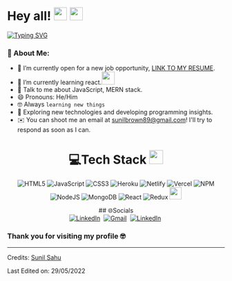# Hey all! <img src= "https://media2.giphy.com/media/Lm5hxmmI6ucOQGfjKj/giphy.gif?cid=6c09b952o9xti0m387z597k2xqipch3qmqjydym98oef87ve&rid=giphy.gif&ct=s" width= "30" height= "30"> <img src= "https://media.tenor.com/images/2adfe94e69139f3e22623b61d375a7a7/tenor.gif" width= "30" height= "30">

[![Typing SVG](https://readme-typing-svg.herokuapp.com?font=Architects+Daughter&color=7AF79A&size=30&lines=Hey!+This+is+Sunil+Sahu!;I'm+a+learning+developer...;And+I'm+a+proud+GitHub+user)](https://git.io/typing-svg)

### 🤵 About Me:

- 🤔 I’m currently open for a new job opportunity, <a href="https://drive.google.com/drive/u/0/my-drive">LINK TO MY RESUME</a>.
- 🌱 I’m currently learning react.<img src="https://media.giphy.com/media/WUlplcMpOCEmTGBtBW/giphy.gif" width="30">
- 💬 Talk to me about JavaScript, MERN stack.
- 😄 Pronouns: He/Him
- :nerd_face: Always `learning new things`
- 👯 Exploring new technologies and developing programming insights.
- ✉️ You can shoot me an email at sunilbrown89@gmail.com! I'll try to respond as soon as I can.

<div align="center">
  
  
  
# 💻Tech Stack <img src = "https://media2.giphy.com/media/QssGEmpkyEOhBCb7e1/giphy.gif?cid=ecf05e47a0n3gi1bfqntqmob8g9aid1oyj2wr3ds3mg700bl&rid=giphy.gif" width = 32px> 
  
</div>
<div align="center" >
  
![HTML5](https://img.shields.io/badge/html5-%23E34F26.svg?style=for-the-badge&logo=html5&logoColor=white) ![JavaScript](https://img.shields.io/badge/javascript-%23323330.svg?style=for-the-badge&logo=javascript&logoColor=%23F7DF1E) ![CSS3](https://img.shields.io/badge/css3-%231572B6.svg?style=for-the-badge&logo=css3&logoColor=white) ![Heroku](https://img.shields.io/badge/heroku-%23430098.svg?style=for-the-badge&logo=heroku&logoColor=white) ![Netlify](https://img.shields.io/badge/netlify-%23000000.svg?style=for-the-badge&logo=netlify&logoColor=#00C7B7)  ![Vercel](https://img.shields.io/badge/vercel-%23000000.svg?style=for-the-badge&logo=vercel&logoColor=white) ![NPM](https://img.shields.io/badge/NPM-%23000000.svg?style=for-the-badge&logo=npm&logoColor=white) ![NodeJS](https://img.shields.io/badge/node.js-6DA55F?style=for-the-badge&logo=node.js&logoColor=white) ![MongoDB](https://img.shields.io/badge/MongoDB-%234ea94b.svg?style=for-the-badge&logo=mongodb&logoColor=white)
 ![React](https://img.shields.io/badge/react-%231572B6.svg?style=for-the-badge&logo=react&logoColor=white)
  ![Redux](https://img.shields.io/badge/redux-%231572B6.svg?style=for-the-badge&logo=redux&logoColor=white)
  <img src="https://camo.githubusercontent.com/202a58d250ff1d21ee70433e0070b55f8fed747f8883c1750742aa791b1ad871/68747470733a2f2f696d672e736869656c64732e696f2f62616467652f2d4769744875622d3035313232413f7374796c653d666c6174266c6f676f3d676974687562" height="28"/>
  
  </div>
<div align="center">
## 🌐Socials
</div>
<div align="center">
<a href="https://www.linkedin.com/in/sunil-sahu-9b0974228/"><img src="https://img.shields.io/badge/linkedin-%230077B5.svg?&style=for-the-badge&logo=linkedin&logoColor=white" alt="LinkedIn" /></a>&nbsp;
<a href="mailto:sunilbrown89@gmail.com?subject=Hi"><img src="https://img.shields.io/badge/gmail-%23D14836.svg?&style=for-the-badge&logo=gmail&logoColor=white" alt="Gmail"/></a>&nbsp;
<a href="https://www.linkedin.com/in/sunil-sahu-9b0974228/"><img src="https://img.shields.io/badge/twitter-%230077B5.svg?&style=for-the-badge&logo=twitter&logoColor=white" alt="LinkedIn" /></a>&nbsp;

<!--<a href="https://kkvanonymous.github.io/"><img alt="Website" src="https://img.shields.io/website?style=for-the-badge&up_message=portfolio&url=https%3A%2F%2Fkkvanonymous.github.io%2F"></a>-->
</div>

### Thank you for visiting my profile 🤓

---

Credits: [Sunil Sahu](https://github.com/sunilbrown89)

Last Edited on: 29/05/2022
